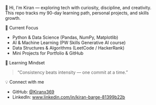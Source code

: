  🚀 Hi, I'm Kiran — exploring tech with curiosity, discipline, and creativity.  
This repo tracks my 90-day learning path, personal projects, and skills growth.

 🌱 Current Focus
- Python & Data Science (Pandas, NumPy, Matplotlib)
- AI & Machine Learning (PW Skills Generative AI course)
- Data Structures & Algorithms (LeetCode / HackerRank)
- Mini Projects for Portfolio & GitHub

 🧠 Learning Mindset
> “Consistency beats intensity — one commit at a time.”

 💡 Connect with me
- GitHub: [@Kiranx369](https://github.com/Kiranx369)
- LinkedIn: www.linkedin.com/in/kiran-barge-81399b22b

